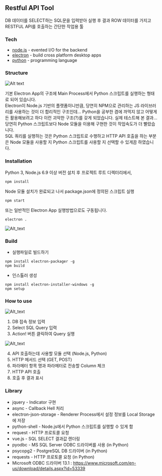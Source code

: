 ## Restful API Tool

DB 데이터를 SELECT하는 SQL문을 입력받아 실행 후 결과 ROW 데이터를 가지고  
RESTFUL API를 호출하는 간단한 작업용 툴

### Tech

* [node.js] - evented I/O for the backend
* [electron] - build cross platform desktop apps
* [python] - programming language

### Structure

![Alt text](https://res.cloudinary.com/dsjh3mlnz/image/upload/c_scale,w_760/v1492401517/RestfulAPI_Tool_wfiimy.jpg "electron + python")

기본 Electron App의 구조에 Main Process에서 Python 스크립트를 실행하는 형태로 되어 있습니다.  
Electron이 Node.js 기반의 플랫폼이니만큼, 당연히 NPM으로 관리하는 JS 라이브러리를 사용하는 것이 더 합리적인 구조인데... Python을 공부한 겸에 까먹지 않고 어떻게든 활용해보려고 하다 이런 괴악한 구조(?)를 갖게 되었습니다. 실제 테스트해 본 결과... 당연히 Python 스크립트보다 Node 모듈을 이용해 구현한 것이 작업속도가 더 빨랐습니다.  
SQL 쿼리를 실행하는 것은 Python 스크립트로 수행하고 HTTP API 호출을 하는 부분은 Node 모듈을 사용할 지 Python 스크립트를 사용할 지 선택할 수 있게끔 하였습니다.

### Installation

Python 3, Node.js 6.9 이상 버전 설치 후 프로젝트 루트 디렉터리에서,

<pre><code>npm install</code></pre>

Node 모듈 설치가 완료되고 나서 package.json에 정의된 스크립트 실행

<pre><code>npm start</code></pre>

또는 일반적인 Electron App 실행방법으로도 구동됩니다.

<pre><code>electron .</code></pre>

![Alt_text](https://res.cloudinary.com/dsjh3mlnz/image/upload/c_scale,w_550/v1492403710/start01_bmg3af.png "실행 후 첫 화면")

### Build

* 실행파일로 빌드하기

<pre><code>npm install electron-packager -g
npm build</code></pre>

* 인스톨러 생성

<pre><code>npm install electron-installer-windows -g
npm setup</code></pre>

### How to use

![Alt_text](https://res.cloudinary.com/dsjh3mlnz/image/upload/c_scale,w_550/v1492404963/start01_b9bcad.png "SQL 입력")

1. DB 접속 정보 입력
2. Select SQL Query 입력
3. Action! 버튼 클릭하여 Query 실행

![Alt_text](https://res.cloudinary.com/dsjh3mlnz/image/upload/c_scale,w_550/v1492404965/start02_qfffcn.png "SQL 실행 후 화면")

4. API 호출하는데 사용할 모듈 선택 (Node.js, Python)
5. HTTP 메서드 선택 (GET, POST)
6. 파라메터 항목 명과 파라메터로 전송할 Column 체크
7. HTTP API 호출
8. 호출 후 결과 표시

### Library

* jquery - Indicator 구현
* async - Callback Hell 처리
* electron-json-storage - Renderer Process에서 설정 정보를 Local Storage에 저장
* python-shell - Node.js에서 Python 스크립트를 실행할 수 있게 함
* request - HTTP 프로토콜 요청
* vue.js - SQL SELECT 결과값 렌더링 
* pyodbc - MS SQL Server ODBC 드라이버를 사용 (in Python)
* psycopg2 - PostgreSQL DB 드라이버 (in Python)
* requests - HTTP 프로토콜 요청 (in Python) 
* Microsoft ODBC 드라이버 13.1 : https://www.microsoft.com/en-us/download/details.aspx?id=53339


[//]: # (These are reference links used in the body of this note and get stripped out when the markdown processor does its job. There is no need to format nicely because it shouldn't be seen. Thanks SO - http://stackoverflow.com/questions/4823468/store-comments-in-markdown-syntax)

   [node.js]: <http://nodejs.org>
   [electron]: <https://electron.atom.io>
   [python]: <https://www.python.org>
